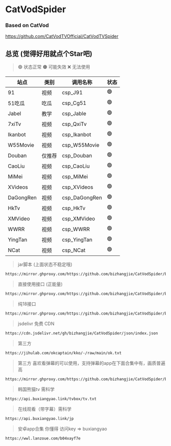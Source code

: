 # CatVodSpider

### Based on CatVod

https://github.com/CatVodTVOfficial/CatVodTVSpider

## 总览 (觉得好用就点个Star吧)

> 🟢 状态正常
> 🟠 可能失效
> ❌ 无法使用

| **站点**    | **类别** | **调用名称**      | **状态** |
|-----------|--------|---------------| -------- |
| 91        | 视频     | csp_J91       | 🟢       |
| 51吃瓜      | 吃瓜     | csp_Cg51      | 🟢       |
| Jabel     | 教学     | csp_Jable     | 🟢       |
| 7xiTv     | 视频     | csp_QxiTv     | 🟢       |
| Ikanbot   | 视频     | csp_Ikanbot   | 🟢       |
| W55Movie  | 视频     | csp_W55Movie  | 🟢       |
| Douban    | 仅推荐    | csp_Douban    | 🟢       |
| CaoLiu    | 视频     | csp_CaoLiu    | 🟢       |
| MiMei     | 视频     | csp_MiMei     | 🟢       |
| XVideos   | 视频     | csp_XVideos   | 🟢       |
| DaGongRen | 视频     | csp_DaGongRen | 🟢       |
| HkTv      | 视频     | csp_HkTv      | 🟢       |
| XMVideo   | 视频     | csp_XMVideo   | 🟢       |
| WWRR      | 视频     | csp_WWRR      | 🟢       |
| YingTan   | 视频     | csp_YingTan   | 🟢       |
| NCat      | 视频     | csp_NCat      | 🟢       |

> jar脚本 (上面状态不稳定哦)
```shell
https://mirror.ghproxy.com/https://github.com/bizhangjie/CatVodSpider/blob/main/jar/custom_spider.jar
```

> 直接使用接口 (正能量)
```shell
https://mirror.ghproxy.com/https://github.com/bizhangjie/CatVodSpider/blob/main/json/index.json
```

> 纯18接口
```shell
https://mirror.ghproxy.com/https://github.com/bizhangjie/CatVodSpider/blob/main/json/index18.json
```

> jsdelivr 免费 CDN
```shell
https://cdn.jsdelivr.net/gh/bizhangjie/CatVodSpider/json/index.json
```

> 第三方
```shell
https://jihulab.com/okcaptain/kko/-/raw/main/ok.txt
```

> 第三方 喜欢看弹幕的可以使用，支持弹幕的app在下面合集中有，画质普遍高
```shell
https://mirror.ghproxy.com/https://github.com/bizhangjie/CatVodSpider/blob/main/json/ok.txt
```

> 韩国熊猫tv 需科学
```shell
https://api.buxiangyao.link/tvbox/tv.txt
```

> 在线观看（带字幕）需科学
```shell
https://api.buxiangyao.link/jp
```

> 安卓app合集 你懂得 访问key => buxiangyao
```shell
https://wwl.lanzoue.com/b04xayf7e
```
